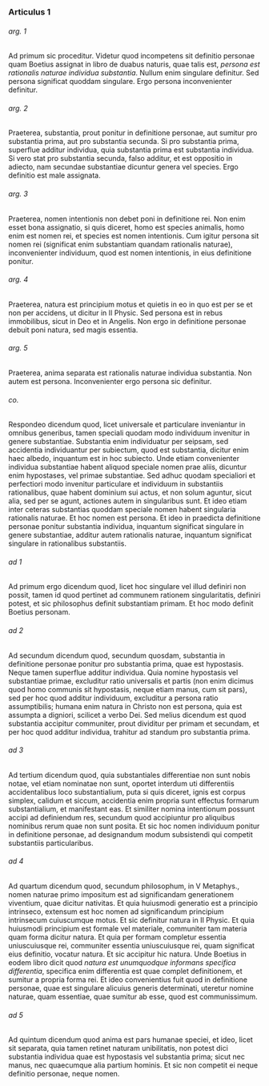 ### Articulus 1

###### arg. 1
Ad primum sic proceditur. Videtur quod incompetens sit definitio personae quam Boetius assignat in libro de duabus naturis, quae talis est, *persona est rationalis naturae individua substantia*. Nullum enim singulare definitur. Sed persona significat quoddam singulare. Ergo persona inconvenienter definitur.

###### arg. 2
Praeterea, substantia, prout ponitur in definitione personae, aut sumitur pro substantia prima, aut pro substantia secunda. Si pro substantia prima, superflue additur individua, quia substantia prima est substantia individua. Si vero stat pro substantia secunda, falso additur, et est oppositio in adiecto, nam secundae substantiae dicuntur genera vel species. Ergo definitio est male assignata.

###### arg. 3
Praeterea, nomen intentionis non debet poni in definitione rei. Non enim esset bona assignatio, si quis diceret, homo est species animalis, homo enim est nomen rei, et species est nomen intentionis. Cum igitur persona sit nomen rei (significat enim substantiam quandam rationalis naturae), inconvenienter individuum, quod est nomen intentionis, in eius definitione ponitur.

###### arg. 4
Praeterea, natura est principium motus et quietis in eo in quo est per se et non per accidens, ut dicitur in II Physic. Sed persona est in rebus immobilibus, sicut in Deo et in Angelis. Non ergo in definitione personae debuit poni natura, sed magis essentia.

###### arg. 5
Praeterea, anima separata est rationalis naturae individua substantia. Non autem est persona. Inconvenienter ergo persona sic definitur.

###### co.
Respondeo dicendum quod, licet universale et particulare inveniantur in omnibus generibus, tamen speciali quodam modo individuum invenitur in genere substantiae. Substantia enim individuatur per seipsam, sed accidentia individuantur per subiectum, quod est substantia, dicitur enim haec albedo, inquantum est in hoc subiecto. Unde etiam convenienter individua substantiae habent aliquod speciale nomen prae aliis, dicuntur enim hypostases, vel primae substantiae. Sed adhuc quodam specialiori et perfectiori modo invenitur particulare et individuum in substantiis rationalibus, quae habent dominium sui actus, et non solum aguntur, sicut alia, sed per se agunt, actiones autem in singularibus sunt. Et ideo etiam inter ceteras substantias quoddam speciale nomen habent singularia rationalis naturae. Et hoc nomen est persona. Et ideo in praedicta definitione personae ponitur substantia individua, inquantum significat singulare in genere substantiae, additur autem rationalis naturae, inquantum significat singulare in rationalibus substantiis.

###### ad 1
Ad primum ergo dicendum quod, licet hoc singulare vel illud definiri non possit, tamen id quod pertinet ad communem rationem singularitatis, definiri potest, et sic philosophus definit substantiam primam. Et hoc modo definit Boetius personam.

###### ad 2
Ad secundum dicendum quod, secundum quosdam, substantia in definitione personae ponitur pro substantia prima, quae est hypostasis. Neque tamen superflue additur individua. Quia nomine hypostasis vel substantiae primae, excluditur ratio universalis et partis (non enim dicimus quod homo communis sit hypostasis, neque etiam manus, cum sit pars), sed per hoc quod additur individuum, excluditur a persona ratio assumptibilis; humana enim natura in Christo non est persona, quia est assumpta a digniori, scilicet a verbo Dei. Sed melius dicendum est quod substantia accipitur communiter, prout dividitur per primam et secundam, et per hoc quod additur individua, trahitur ad standum pro substantia prima.

###### ad 3
Ad tertium dicendum quod, quia substantiales differentiae non sunt nobis notae, vel etiam nominatae non sunt, oportet interdum uti differentiis accidentalibus loco substantialium, puta si quis diceret, ignis est corpus simplex, calidum et siccum, accidentia enim propria sunt effectus formarum substantialium, et manifestant eas. Et similiter nomina intentionum possunt accipi ad definiendum res, secundum quod accipiuntur pro aliquibus nominibus rerum quae non sunt posita. Et sic hoc nomen individuum ponitur in definitione personae, ad designandum modum subsistendi qui competit substantiis particularibus.

###### ad 4
Ad quartum dicendum quod, secundum philosophum, in V Metaphys., nomen naturae primo impositum est ad significandam generationem viventium, quae dicitur nativitas. Et quia huiusmodi generatio est a principio intrinseco, extensum est hoc nomen ad significandum principium intrinsecum cuiuscumque motus. Et sic definitur natura in II Physic. Et quia huiusmodi principium est formale vel materiale, communiter tam materia quam forma dicitur natura. Et quia per formam completur essentia uniuscuiusque rei, communiter essentia uniuscuiusque rei, quam significat eius definitio, vocatur natura. Et sic accipitur hic natura. Unde Boetius in eodem libro dicit quod *natura est unumquodque informans specifica differentia*, specifica enim differentia est quae complet definitionem, et sumitur a propria forma rei. Et ideo convenientius fuit quod in definitione personae, quae est singulare alicuius generis determinati, uteretur nomine naturae, quam essentiae, quae sumitur ab esse, quod est communissimum.

###### ad 5
Ad quintum dicendum quod anima est pars humanae speciei, et ideo, licet sit separata, quia tamen retinet naturam unibilitatis, non potest dici substantia individua quae est hypostasis vel substantia prima; sicut nec manus, nec quaecumque alia partium hominis. Et sic non competit ei neque definitio personae, neque nomen.

